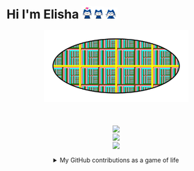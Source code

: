 # Hi I'm Elisha <img width=25px src="cat1.gif"><img width=27.5px src="cat2.gif"><img width=30px src="cat3.gif">
<p align="center">
  <img src="me.svg" height="166"><br/><br/><br/><br/>
<img src="https://stats4github.vercel.app/api?username=donno2048&hide=stars,prs&include_all_commits=true"><br>
<img src="https://stats4github.vercel.app/api/top-langs/?username=donno2048&langs_count=11&hide=html&layout=compact"><br>
<img src="https://github-profile-trophy.vercel.app/?username=donno2048&title=Commit,Issues,Repositories,MultiLanguage&column=4"></p>
<details><summary align="center">My GitHub contributions as a game of life</summary><p align="center"><img src="https://github4life.herokuapp.com/donno2048.gif"></p></details>

[//]: # (github-stats-eight instead of github-readme-stats for m sign)
[//]: # (Try viewing the svg in FireFox)
